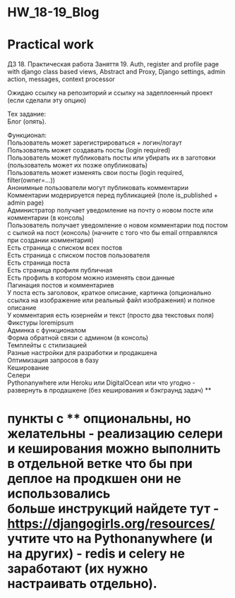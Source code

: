 # HW_18-19_Blog  
Practical work  
====================================  
ДЗ 18. Практическая работа
Заняття 19. Auth, register and profile page with django class based views, Abstract and Proxy, Django settings, 
admin action, messages, context processor

Ожидаю ссылку на репозиторий и ссылку на задеплоенный проект (если сделали эту опцию)  

Тех задание:  
Блог (опять).  

Функционал:  
Пользователь может зарегистрироваться + логин/логаут  
Пользователь может создавать посты (login required)  
Пользователь может публиковать посты или убирать их в заготовки (пользователь может их позже опубликовать)  
Пользователь может изменять свои посты (login required, filter(owner=...))  
Анонимные пользователи могут публиковать комментарии  
Комментарии модерируется перед публикацией (поле is_published + admin page)  
Администратор получает уведомление на почту о новом посте или комментарии (в консоль)  
Пользователь получает уведомление о новом комментарии под постом с сылкой на пост (консоль) 
(начните с того что бы  email отправлялся при создании комментария)  
Есть страница с списком всех постов  
Есть страница с списком постов пользователя  
Есть страница поста  
Есть страница профиля публичная  
Есть профиль в котором можно изменять свои данные  
Пагинация постов и комментариев  
У поста есть заголовок, краткое описание, картинка (опционально ссылка на изображение или реальный файл изображения) 
и полное описание  
У комментария есть юзернейм и текст (просто два текстовых поля)  
Фикстуры loremipsum  
Админка с функционалом  
Форма обратной связи с админом (в консоль)  
Темплейты с стилизацией  
Разные настройки для разработки и продакшена  
Оптимизация запросов в базу  
Кеширование  
Селери  
Pythonanywhere или Heroku или DigitalOcean или что угодно - развернуть в продашкене 
(без кеширования и бэкграунд задач) **  

пункты с ** опциональны, но желательны - реализацию селери и кеширования можно выполнить в отдельной ветке 
что бы при деплое на продкшен они не использовались  
больше инструкций найдете тут - https://djangogirls.org/resources/  
учтите что на Pythonanywhere (и на других) - redis и celery не заработают (их нужно настраивать отдельно).  
==================================